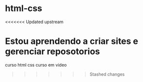 # html-css
<<<<<<< Updated upstream
 
Estou aprendendo a criar sites e gerenciar reposotorios
=======
 curso html css curso em video
>>>>>>> Stashed changes
